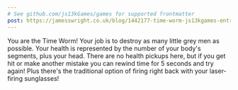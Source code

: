 ```yaml
---
# See github.com/js13kGames/games for supported frontmatter
post: https://jamesswright.co.uk/blog/1442177-time-worm-js13kgames-entry
---
```

You are the Time Worm! Your job is to destroy as many little grey men as possible. Your health is represented by the number of your body's segments, plus your head. There are no health pickups here, but if you get hit or make another mistake you can rewind time for 5 seconds and try again! Plus there's the traditional option of firing right back with your laser-firing sunglasses!